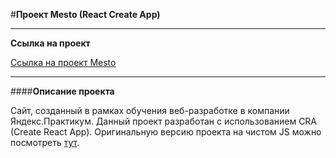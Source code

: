 #**Проект Mesto (React Create App)**

------------------------------------

**Ссылка на  проект**

[Ссылка на проект Mesto](https://maddkot.github.io/mesto-react/ "https://maddkot.github.io/mesto-react/")

------------------------------------

####**Описание проекта**

Сайт, созданный в рамках обучения веб-разработке в компании Яндекс.Практикум. 
Данный проект разработан с использованием CRA (Create React App). 
Оригинальную версию проекта на чистом JS можно посмотреть [тут](https://github.com/maddkot/mesto). 